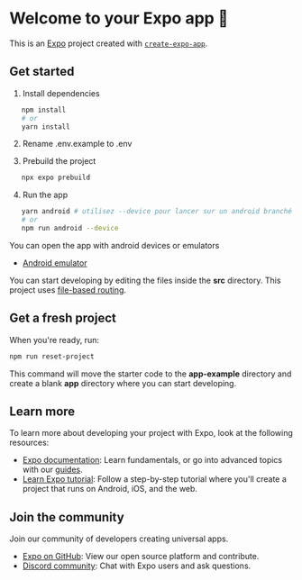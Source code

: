 # Welcome to your Expo app 👋

This is an [Expo](https://expo.dev) project created with [`create-expo-app`](https://www.npmjs.com/package/create-expo-app).

## Get started

1. Install dependencies

```bash
   npm install
   # or
   yarn install
```

2. Rename .env.example to .env

3. Prebuild the project
```bash
   npx expo prebuild
```

4. Run the app

```bash
   yarn android # utilisez --device pour lancer sur un android branché au lieu de l'emulateur
   # or
   npm run android --device
```

You can open the app with android devices or emulators

- [Android emulator](https://docs.expo.dev/workflow/android-studio-emulator/)

You can start developing by editing the files inside the **src** directory. This project uses [file-based routing](https://docs.expo.dev/router/introduction).

## Get a fresh project

When you're ready, run:

```bash
npm run reset-project
```

This command will move the starter code to the **app-example** directory and create a blank **app** directory where you can start developing.

## Learn more

To learn more about developing your project with Expo, look at the following resources:

- [Expo documentation](https://docs.expo.dev/): Learn fundamentals, or go into advanced topics with our [guides](https://docs.expo.dev/guides).
- [Learn Expo tutorial](https://docs.expo.dev/tutorial/introduction/): Follow a step-by-step tutorial where you'll create a project that runs on Android, iOS, and the web.

## Join the community

Join our community of developers creating universal apps.

- [Expo on GitHub](https://github.com/expo/expo): View our open source platform and contribute.
- [Discord community](https://chat.expo.dev): Chat with Expo users and ask questions.
